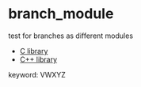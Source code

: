 # branch_module
test for branches as different modules

* [C library](https://github.com/redboltz/branch_module/tree/c_master)
* [C++ library](https://github.com/redboltz/branch_module/tree/cpp_master)

keyword: VWXYZ
